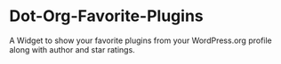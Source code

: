 Dot-Org-Favorite-Plugins
========================

A Widget to show your favorite plugins from your WordPress.org profile along with author and star ratings.